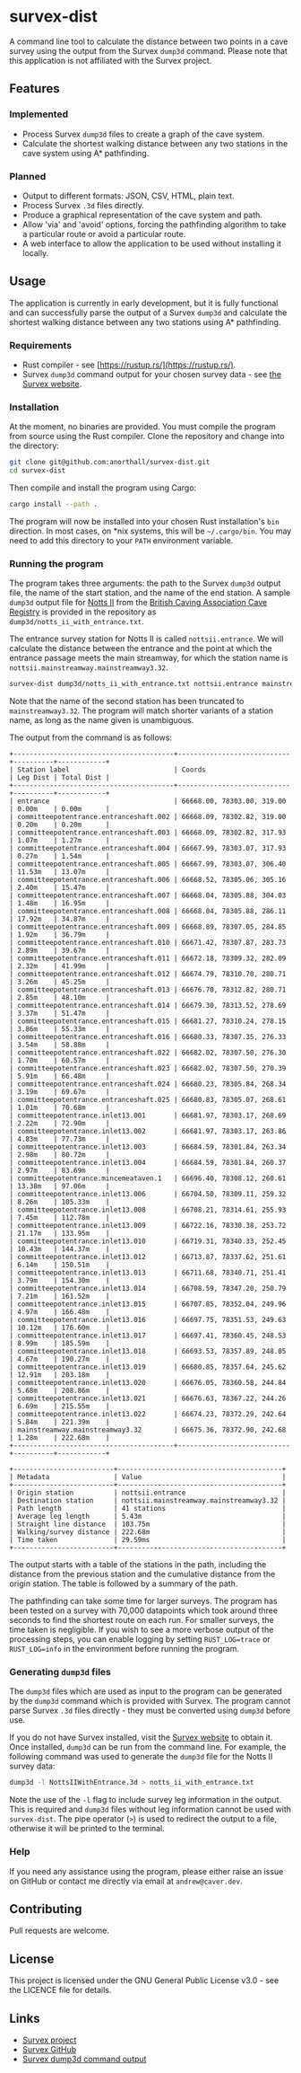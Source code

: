 # survex-dist
A command line tool to calculate the distance between two points in a cave survey using
the output from the Survex `dump3d` command. Please note that this application is not
affiliated with the Survex project.

## Features
### Implemented
* Process Survex `dump3d` files to create a graph of the cave system.
* Calculate the shortest walking distance between any two stations in the cave system
  using A* pathfinding.

### Planned
* Output to different formats: JSON, CSV, HTML, plain text.
* Process Survex `.3d` files directly.
* Produce a graphical representation of the cave system and path.
* Allow 'via' and 'avoid' options, forcing the pathfinding algorithm to take a
  particular route or avoid a particular route.
* A web interface to allow the application to be used without installing it locally.

## Usage
The application is currently in early development, but it is fully functional and can
successfully parse the output of a Survex `dump3d` and calculate the shortest walking
distance between any two stations using A* pathfinding.

### Requirements
* Rust compiler - see [https://rustup.rs/](https://rustup.rs/).
* Survex `dump3d` command output for your chosen survey data -
  see [the Survex website](https://survex.com/).

### Installation
At the moment, no binaries are provided. You must compile the program from source
using the Rust compiler. Clone the repository and change into the directory:

```bash
git clone git@github.com:anorthall/survex-dist.git
cd survex-dist
```

Then compile and install the program using Cargo:

```bash
cargo install --path .
```

The program will now be installed into your chosen Rust installation's `bin`
direction. In most cases, on *nix systems, this will be `~/.cargo/bin`. You may
need to add this directory to your `PATH` environment variable.

### Running the program
The program takes three arguments: the path to the Survex `dump3d` output file,
the name of the start station, and the name of the end station. A sample `dump3d`
output file for [Notts II](https://cncc.org.uk/cave/notts-2) from the
[British Caving Association Cave Registry](https://cave-registry.org.uk/) is
provided in the repository as `dump3d/notts_ii_with_entrance.txt`.

The entrance survey station for Notts II is called `nottsii.entrance`. We will
calculate the distance between the entrance and the point at which the entrance
passage meets the main streamway, for which the station name
is `nottsii.mainstreamway.mainstreamway3.32`.

```bash
survex-dist dump3d/notts_ii_with_entrance.txt nottsii.entrance mainstreamway3.32
```

Note that the name of the second station has been truncated to `mainstreamway3.32`.
The program will match shorter variants of a station name, as long as the name given
is unambiguous.

The output from the command is as follows:

```
+----------------------------------------+----------------------------+----------+------------+
| Station label                          | Coords                     | Leg Dist | Total Dist |
+----------------------------------------+----------------------------+----------+------------+
| entrance                               | 66668.00, 78303.00, 319.00 | 0.00m    | 0.00m      |
| committeepotentrance.entranceshaft.002 | 66668.09, 78302.82, 319.00 | 0.20m    | 0.20m      |
| committeepotentrance.entranceshaft.003 | 66668.09, 78302.82, 317.93 | 1.07m    | 1.27m      |
| committeepotentrance.entranceshaft.004 | 66667.99, 78303.07, 317.93 | 0.27m    | 1.54m      |
| committeepotentrance.entranceshaft.005 | 66667.99, 78303.07, 306.40 | 11.53m   | 13.07m     |
| committeepotentrance.entranceshaft.006 | 66668.52, 78305.06, 305.16 | 2.40m    | 15.47m     |
| committeepotentrance.entranceshaft.007 | 66668.04, 78305.88, 304.03 | 1.48m    | 16.95m     |
| committeepotentrance.entranceshaft.008 | 66668.04, 78305.88, 286.11 | 17.92m   | 34.87m     |
| committeepotentrance.entranceshaft.009 | 66668.89, 78307.05, 284.85 | 1.92m    | 36.79m     |
| committeepotentrance.entranceshaft.010 | 66671.42, 78307.87, 283.73 | 2.89m    | 39.67m     |
| committeepotentrance.entranceshaft.011 | 66672.18, 78309.32, 282.09 | 2.32m    | 41.99m     |
| committeepotentrance.entranceshaft.012 | 66674.79, 78310.70, 280.71 | 3.26m    | 45.25m     |
| committeepotentrance.entranceshaft.013 | 66676.70, 78312.82, 280.71 | 2.85m    | 48.10m     |
| committeepotentrance.entranceshaft.014 | 66679.30, 78313.52, 278.69 | 3.37m    | 51.47m     |
| committeepotentrance.entranceshaft.015 | 66681.27, 78310.24, 278.15 | 3.86m    | 55.33m     |
| committeepotentrance.entranceshaft.016 | 66680.33, 78307.35, 276.33 | 3.54m    | 58.88m     |
| committeepotentrance.entranceshaft.022 | 66682.02, 78307.50, 276.30 | 1.70m    | 60.57m     |
| committeepotentrance.entranceshaft.023 | 66682.02, 78307.50, 270.39 | 5.91m    | 66.48m     |
| committeepotentrance.entranceshaft.024 | 66680.23, 78305.84, 268.34 | 3.19m    | 69.67m     |
| committeepotentrance.entranceshaft.025 | 66680.83, 78305.07, 268.61 | 1.01m    | 70.68m     |
| committeepotentrance.inlet13.001       | 66681.97, 78303.17, 268.69 | 2.22m    | 72.90m     |
| committeepotentrance.inlet13.002       | 66681.97, 78303.17, 263.86 | 4.83m    | 77.73m     |
| committeepotentrance.inlet13.003       | 66684.59, 78301.84, 263.34 | 2.98m    | 80.72m     |
| committeepotentrance.inlet13.004       | 66684.59, 78301.84, 260.37 | 2.97m    | 83.69m     |
| committeepotentrance.mincemeataven.1   | 66696.40, 78308.12, 260.61 | 13.38m   | 97.06m     |
| committeepotentrance.inlet13.006       | 66704.50, 78309.11, 259.32 | 8.26m    | 105.33m    |
| committeepotentrance.inlet13.008       | 66708.21, 78314.61, 255.93 | 7.45m    | 112.78m    |
| committeepotentrance.inlet13.009       | 66722.16, 78330.38, 253.72 | 21.17m   | 133.95m    |
| committeepotentrance.inlet13.010       | 66719.31, 78340.33, 252.45 | 10.43m   | 144.37m    |
| committeepotentrance.inlet13.012       | 66713.87, 78337.62, 251.61 | 6.14m    | 150.51m    |
| committeepotentrance.inlet13.013       | 66711.68, 78340.71, 251.41 | 3.79m    | 154.30m    |
| committeepotentrance.inlet13.014       | 66708.59, 78347.20, 250.79 | 7.21m    | 161.52m    |
| committeepotentrance.inlet13.015       | 66707.85, 78352.04, 249.96 | 4.97m    | 166.48m    |
| committeepotentrance.inlet13.016       | 66697.75, 78351.53, 249.63 | 10.12m   | 176.60m    |
| committeepotentrance.inlet13.017       | 66697.41, 78360.45, 248.53 | 8.99m    | 185.59m    |
| committeepotentrance.inlet13.018       | 66693.53, 78357.89, 248.05 | 4.67m    | 190.27m    |
| committeepotentrance.inlet13.019       | 66680.85, 78357.64, 245.62 | 12.91m   | 203.18m    |
| committeepotentrance.inlet13.020       | 66676.05, 78360.58, 244.84 | 5.68m    | 208.86m    |
| committeepotentrance.inlet13.021       | 66676.63, 78367.22, 244.26 | 6.69m    | 215.55m    |
| committeepotentrance.inlet13.022       | 66674.23, 78372.29, 242.64 | 5.84m    | 221.39m    |
| mainstreamway.mainstreamway3.32        | 66675.36, 78372.90, 242.68 | 1.28m    | 222.68m    |
+----------------------------------------+----------------------------+----------+------------+

+-------------------------+-----------------------------------------+
| Metadata                | Value                                   |
+-------------------------+-----------------------------------------+
| Origin station          | nottsii.entrance                        |
| Destination station     | nottsii.mainstreamway.mainstreamway3.32 |
| Path length             | 41 stations                             |
| Average leg length      | 5.43m                                   |
| Straight line distance  | 103.75m                                 |
| Walking/survey distance | 222.68m                                 |
| Time taken              | 29.59ms                                 |
+-------------------------+-----------------------------------------+
```

The output starts with a table of the stations in the path, including the distance
from the previous station and the cumulative distance from the origin station. The
table is followed by a summary of the path.

The pathfinding can take some time for larger surveys. The program has been tested on
a survey with 70,000 datapoints which took around three seconds to find the shortest route
on each run. For smaller surveys, the time taken is negligible. If you wish to see a more
verbose output of the processing steps, you can enable logging by setting `RUST_LOG=trace`
or `RUST_LOG=info` in the environment before running the program.

### Generating `dump3d` files
The `dump3d` files which are used as input to the program can be generated by the
`dump3d` command which is provided with Survex. The program cannot parse Survex
`.3d` files directly - they must be converted using `dump3d` before use.

If you do not have Survex installed, visit the [Survex website](https://survex.com/)
to obtain it. Once installed, `dump3d` can be run from the command line.
For example, the following command was used to generate the `dump3d` file for the
Notts II survey data:

```bash
dump3d -l NottsIIWithEntrance.3d > notts_ii_with_entrance.txt
```

Note the use of the `-l` flag to include survey leg information in the output. This
is required and `dump3d` files without leg information cannot be used with `survex-dist`.
The pipe operator (`>`) is used to redirect the output to a file, otherwise it will
be printed to the terminal.

### Help
If you need any assistance using the program, please either raise an issue on GitHub
or contact me directly via email at `andrew@caver.dev`.

## Contributing
Pull requests are welcome.

## License
This project is licensed under the GNU General Public License v3.0 - see the LICENCE
file for details.

## Links
* [Survex project](https://survex.com/)
* [Survex GitHub](https://github.com/ojwb/survex)
* [Survex dump3d command output](https://github.com/ojwb/survex/blob/master/src/dump3d.c)
